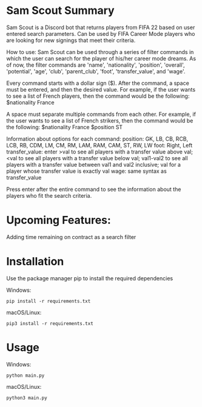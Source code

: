 # Sam Scout Summary
Sam Scout is a Discord bot that returns players from FIFA 22 based on user entered search parameters. Can be used by FIFA Career Mode players who are looking for new signings that meet their criteria.

How to use:
Sam Scout can be used through a series of filter commands in which the user can search for the player of his/her career mode dreams. As of now, the filter commands are 'name', 'nationality', 'position', 'overall', 'potential', 'age', 'club', 'parent_club', 'foot', 'transfer_value', and 'wage'.

Every command starts with a dollar sign ($). After the command, a space must be entered, and then the desired value. For example, if the user wants to see a list of French players, then the command would be the following: $nationality France

A space must separate multiple commands from each other. For example, if the user wants to see a list of French strikers, then the command would be the following: $nationality France $position ST

Information about options for each command:
position: GK, LB, CB, RCB, LCB, RB, CDM, LM, CM, RM, LAM, RAM, CAM, ST, RW, LW
foot: Right, Left
transfer_value: enter >val to see all players with a transfer value above val; <val to see all players with a transfer value below val; val1-val2 to see all players with a transfer value between val1 and val2 inclusive; val for a player whose transfer value is exactly val
wage: same syntax as transfer_value

Press enter after the entire command to see the information about the players who fit the search criteria.

# Upcoming Features:
Adding time remaining on contract as a search filter

# Installation
Use the package manager pip to install the required dependencies

Windows:
```
pip install -r requirements.txt 
```

macOS/Linux:
```
pip3 install -r requirements.txt
```

# Usage
Windows:
```
python main.py
```

macOS/Linux:
```
python3 main.py
```
